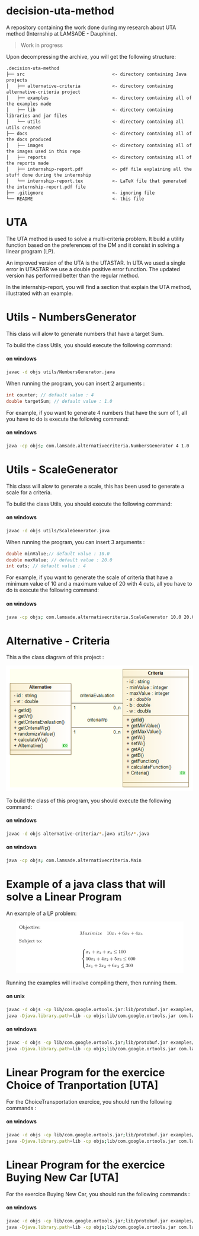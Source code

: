 # decision-uta-method
A repository containing the work done during my research about UTA method (Internship at LAMSADE - Dauphine).
> Work in progress 

Upon decompressing the archive, you will get the following structure:
```
.decision-uta-method
├── src                                 <- directory containing Java projects
│   ├── alternative-criteria            <- directory containing alternative-criteria project
│   ├── examples                        <- directory containing all of the examples made
│   ├── lib                             <- directory containing libraries and jar files
│   └── utils                           <- directory containing all utils created
├── docs                                <- directory containing all of the docs produced
│   ├── images                          <- directory containing all of the images used in this repo
│   ├── reports                         <- directory containing all of the reports made
│   ├── internship-report.pdf           <- pdf file explaining all the stuff done during the internship
│   └── internship-report.tex           <- LaTeX file that generated the internship-report.pdf file
├── .gitignore                          <- ignoring file
└── README                              <- this file
```

# UTA
The UTA method is used to solve a multi-criteria problem. It build a utility function based on the preferences of the DM and it consist in solving a linear program (LP).

An improved version of the UTA is the UTASTAR. In UTA we used a single error in UTASTAR we use a double positive error function. The updated version has performed better than the regular method. 

In the internship-report, you will find a section that explain the UTA method, illustrated with an example. 
  
# Utils - NumbersGenerator
This class will alow to generate numbers that have a target Sum. 

To build the class Utils, you should execute the following command: 
#### on windows
```bash
javac -d objs utils/NumbersGenerator.java 
```

When running the program, you can insert 2 arguments : 
```java
int counter; // default value : 4 
double targetSum; // default value : 1.0
```

For example, if you want to generate 4 numbers that have the sum of 1, all you have to do is execute the following command: 
#### on windows
```bash
java -cp objs; com.lamsade.alternativecriteria.NumbersGenerator 4 1.0  
```

# Utils - ScaleGenerator
This class will alow to generate a scale, this has been used to generate a scale for a criteria. 

To build the class Utils, you should execute the following command: 
#### on windows
```bash
javac -d objs utils/ScaleGenerator.java 
```

When running the program, you can insert 3 arguments : 
```java
double minValue;// default value : 10.0
double maxValue; // default value : 20.0 
int cuts; // default value : 4
```

For example, if you want to generate the scale of criteria that have a minimum value of 10 and a maximum value of 20 with 4 cuts, all you have to do is execute the following command: 
#### on windows
```bash
java -cp objs; com.lamsade.alternativecriteria.ScaleGenerator 10.0 20.0 4  
```

# Alternative - Criteria
This a the class diagram of this project : 
<p align="center">
  <img src="/docs/images/alternative-criteria class diagram.png?raw=true" alt="Alternative Criteria Class Diagram"/>
</p>

To build the class of this program, you should execute the following command: 
#### on windows
```bash
javac -d objs alternative-criteria/*.java utils/*.java
```
#### on windows
```bash
java -cp objs; com.lamsade.alternativecriteria.Main 
```

# Example of a java class that will solve a Linear Program
An example of a LP problem: 
<p align="center">
  <img src="/docs/images/example-lp.PNG?raw=true" alt="Alternative criteria result"/>
</p>

Running the examples will involve compiling them, then running them. 

#### on unix
```bash
javac -d objs -cp lib/com.google.ortools.jar:lib/protobuf.jar examples/LinearProgramming.java
java -Djava.library.path=lib -cp objs:lib/com.google.ortools.jar com.lamsade.lp.LinearProgramming
```

#### on windows
```bash
javac -d objs -cp lib/com.google.ortools.jar;lib/protobuf.jar examples/LinearProgramming.java
java -Djava.library.path=lib -cp objs;lib/com.google.ortools.jar com.lamsade.lp.LinearProgramming
```

# Linear Program for the exercice Choice of Tranportation [UTA]
For the ChoiceTransportation exercice, you should run the following commands : 

#### on windows
```bash
javac -d objs -cp lib/com.google.ortools.jar;lib/protobuf.jar examples/ChoiceTransportation.java
java -Djava.library.path=lib -cp objs;lib/com.google.ortools.jar com.lamsade.lp.ChoiceTransportation
```

# Linear Program for the exercice Buying New Car [UTA]
For the exercice Buying New Car, you should run the following commands : 

#### on windows
```bash
javac -d objs -cp lib/com.google.ortools.jar;lib/protobuf.jar examples/BuyingNewCar.java
java -Djava.library.path=lib -cp objs;lib/com.google.ortools.jar com.lamsade.lp.BuyingNewCar
```